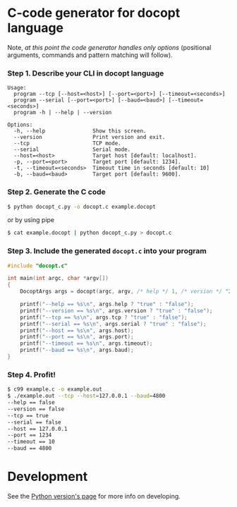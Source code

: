 C-code generator for docopt language
====================================

Note, *at this point the code generator handles only options*
(positional arguments, commands and pattern matching will follow).

### Step 1. Describe your CLI in docopt language

    Usage:
      program --tcp [--host=<host>] [--port=<port>] [--timeout=<seconds>]
      program --serial [--port=<port>] [--baud=<baud>] [--timeout=<seconds>]
      program -h | --help | --version

    Options:
      -h, --help               Show this screen.
      --version                Print version and exit.
      --tcp                    TCP mode.
      --serial                 Serial mode.
      --host=<host>            Target host [default: localhost].
      -p, --port=<port>        Target port [default: 1234].
      -t, --timeout=<seconds>  Timeout time in seconds [default: 10]
      -b, --baud=<baud>        Target port [default: 9600].

### Step 2. Generate the C code

```bash
$ python docopt_c.py -o docopt.c example.docopt
```

or by using pipe

```bash
$ cat example.docopt | python docopt_c.py > docopt.c
```

### Step 3. Include the generated `docopt.c` into your program

```c
#include "docopt.c"

int main(int argc, char *argv[])
{
    DocoptArgs args = docopt(argc, argv, /* help */ 1, /* version */ "2.0rc2");

    printf("--help == %s\n", args.help ? "true" : "false");
    printf("--version == %s\n", args.version ? "true" : "false");
    printf("--tcp == %s\n", args.tcp ? "true" : "false");
    printf("--serial == %s\n", args.serial ? "true" : "false");
    printf("--host == %s\n", args.host);
    printf("--port == %s\n", args.port);
    printf("--timeout == %s\n", args.timeout);
    printf("--baud == %s\n", args.baud);
}
```

### Step 4. Profit!

```bash
$ c99 example.c -o example.out
$ ./example.out --tcp --host=127.0.0.1 --baud=4800
--help == false
--version == false
--tcp == true
--serial == false
--host == 127.0.0.1
--port == 1234
--timeout == 10
--baud == 4800
```

Development
===========

See the [Python version's page](http://github.com/docopt/docopt) for more
info on developing.
